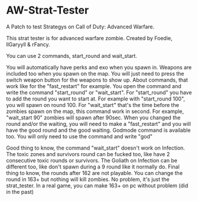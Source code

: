# AW-Strat-Tester
A Patch to test Strategys on Call of Duty: Advanced Warfare.

This strat tester is for advanced warfare zombie. Created by Foedie, llGaryyll & rFancy. 

You can use 2 commands, start_round and wait_start.
 
You will automatically have perks and exo when you spawn in.
Weapons are included too when you spawn on the map. You will just need to press the switch weapon button for the weapons to show up.
About commands, that work like for the "fast_restart" for example. You open the command and write the command "start_round" or "wait_start". 
For "start_round" you have to add the round you want to start at. For example with "start_round 100", you will spawn on round 100. 
For "wait_start" that's the time before the zombies spawn on the map, this command work in second. For example, "wait_start 90" zombies will spawn after 90sec.
When you changed the round and/or the waiting, you will need to make a "fast_restart" and you will have the good round and the good waiting.
Godmode command is available too. You will only need to use the command and write "god"

Good thing to know, the command "wait_start" doesn't work on Infection.
The toxic zones and survivors round can be fucked too, like have 2 consecutive toxic rounds or survivors.
The Goliath on Infection can be different too, like don't spawn during a 9 round like it normally do.
Final thing to know, the rounds after 162 are not playable. You can change the round in 163+ but nothing will kill zombies.
No problem, it's just the strat_tester. In a real game, you can make 163+ on pc without problem (did in the past)


